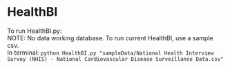 # HealthBI

To run HealthBI.py:
<br>
NOTE: No data working database. To run current HealthBI, use a sample csv.
<br>
In terminal: `python HealthBI.py "sampleData/National Health Interview Survey (NHIS) - National Cardiovascular Disease Surveillance Data.csv"`
